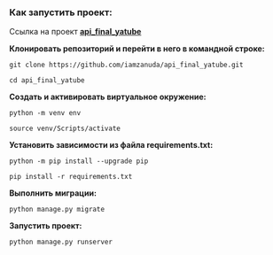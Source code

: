 ### Как запустить проект:

Ссылка на проект [**api_final_yatube**](https://github.com/iamzanuda/api_final_yatube)

**Клонировать репозиторий и перейти в него в командной строке:**

```
git clone https://github.com/iamzanuda/api_final_yatube.git
```

```
cd api_final_yatube
```

**Cоздать и активировать виртуальное окружение:**

```
python -m venv env
```

```
source venv/Scripts/activate
```

**Установить зависимости из файла requirements.txt:**

```
python -m pip install --upgrade pip
```

```
pip install -r requirements.txt
```

**Выполнить миграции:**

```
python manage.py migrate
```

**Запустить проект:**

```
python manage.py runserver
```
